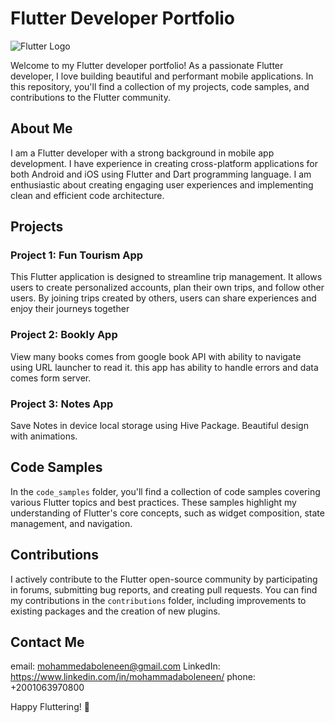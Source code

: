 # Flutter Developer Portfolio

![Flutter Logo](https://flutter.dev/images/flutter-logo-sharing.png)

Welcome to my Flutter developer portfolio! As a passionate Flutter developer, I love building beautiful and performant mobile applications. In this repository, you'll find a collection of my projects, code samples, and contributions to the Flutter community.

## About Me

I am a Flutter developer with a strong background in mobile app development. I have experience in creating cross-platform applications for both Android and iOS using Flutter and Dart programming language. I am enthusiastic about creating engaging user experiences and implementing clean and efficient code architecture.

## Projects

### Project 1: Fun Tourism App

This Flutter application is designed to streamline trip management. It allows users to create personalized accounts, plan their own trips, and follow other users. By joining trips created by others, users can share experiences and enjoy their journeys together

### Project 2: Bookly App

View many books comes from google book API with ability to navigate using URL launcher to read it. this app has ability to handle errors and data comes form server.

### Project 3: Notes App

Save Notes in device local storage using Hive Package. Beautiful design with animations.

## Code Samples

In the `code_samples` folder, you'll find a collection of code samples covering various Flutter topics and best practices. These samples highlight my understanding of Flutter's core concepts, such as widget composition, state management, and navigation.

## Contributions

I actively contribute to the Flutter open-source community by participating in forums, submitting bug reports, and creating pull requests. You can find my contributions in the `contributions` folder, including improvements to existing packages and the creation of new plugins.

## Contact Me

email: mohammedaboleneen@gmail.com
LinkedIn: https://www.linkedin.com/in/mohammadaboleneen/
phone: +2001063970800

Happy Fluttering! 🚀
